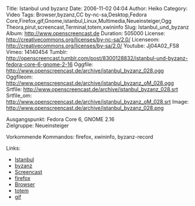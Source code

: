 Title: Istanbul und byzanz
Date: 2006-11-02 04:04
Author: Heiko
Category: Video
Tags: Browser,byzanz,CC by-nc-sa,Desktop,Fedora Core,Firefox,gif,Gnome,istanbul,Linux,Multimedia,Neueinsteiger,Ogg Theora,pirut,screencast,Terminal,totem,xwininfo
Slug: Istanbul_und_byzanz
Album: http://www.openscreencast.de
Duration: 505000
License: http://creativecommons.org/licenses/by-nc-sa/2.0/
Licenseom: http://creativecommons.org/licenses/by-sa/2.0/
Youtube: Jj04A02_FS8
Vimeo: 14140454
Tumblr: http://openscreencast.tumblr.com/post/8300128832/istanbul-und-byzanz-fedora-core-6-gnome-2-16
Oggfile: http://www.openscreencast.de/archive/istanbul_byzanz_028.ogg
Oggfileom: http://www.openscreencast.de/archive/istanbul_byzanz_oM_028.ogg
Srtfile: http://www.openscreencast.de/archive/istanbul_byzanz_028.srt
Srtfile_om: http://www.openscreencast.de/archive/istanbul_byzanz_oM_028.srt
Image: http://www.openscreencast.de/archive/istanbul_byzanz_028.png

Ausgangspunkt: Fedora Core 6, GNOME 2.16  
Zielgruppe: Neueinsteiger  

Vorkommende Kommandos: firefox, xwininfo, byzanz-record

Links:

  * [Istanbul](http://live.gnome.org/Istanbul)
  * [byzanz](http://www.advogato.org/person/company/diary.html?start=18)
  * [Screencast](http://de.wikipedia.org/wiki/Screencast)
  * [firefox](http://de.wikipedia.org/wiki/Firefox)
  * [Browser](http://de.wikipedia.org/wiki/Webbrowser)
  * [totem](http://de.wikipedia.org/wiki/Totem_%28Programm%29)
  * [gif](http://de.wikipedia.org/wiki/Gif)

